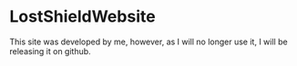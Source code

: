 # LostShieldWebsite
This site was developed by me, however, as I will no longer use it, I will be releasing it on github.
